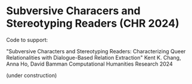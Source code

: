 # Subversive Characers and Stereotyping Readers (CHR 2024)

Code to support:

"Subversive Characters and Stereotyping Readers: Characterizing Queer Relationalities with Dialogue-Based Relation Extraction"
Kent K. Chang, Anna Ho, David Bamman
Computational Humanities Research 2024

(under construction)
